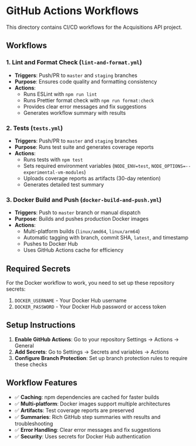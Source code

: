 # GitHub Actions Workflows

This directory contains CI/CD workflows for the Acquisitions API project.

## Workflows

### 1. Lint and Format Check (`lint-and-format.yml`)

- **Triggers**: Push/PR to `master` and `staging` branches
- **Purpose**: Ensures code quality and formatting consistency
- **Actions**:
  - Runs ESLint with `npm run lint`
  - Runs Prettier format check with `npm run format:check`
  - Provides clear error messages and fix suggestions
  - Generates workflow summary with results

### 2. Tests (`tests.yml`)

- **Triggers**: Push/PR to `master` and `staging` branches
- **Purpose**: Runs test suite and generates coverage reports
- **Actions**:
  - Runs tests with `npm test`
  - Sets required environment variables (`NODE_ENV=test`, `NODE_OPTIONS=--experimental-vm-modules`)
  - Uploads coverage reports as artifacts (30-day retention)
  - Generates detailed test summary

### 3. Docker Build and Push (`docker-build-and-push.yml`)

- **Triggers**: Push to `master` branch or manual dispatch
- **Purpose**: Builds and pushes production Docker images
- **Actions**:
  - Multi-platform builds (`linux/amd64`, `linux/arm64`)
  - Automatic tagging with branch, commit SHA, `latest`, and timestamp
  - Pushes to Docker Hub
  - Uses GitHub Actions cache for efficiency

## Required Secrets

For the Docker workflow to work, you need to set up these repository secrets:

1. `DOCKER_USERNAME` - Your Docker Hub username
2. `DOCKER_PASSWORD` - Your Docker Hub password or access token

## Setup Instructions

1. **Enable GitHub Actions**: Go to your repository Settings → Actions → General
2. **Add Secrets**: Go to Settings → Secrets and variables → Actions
3. **Configure Branch Protection**: Set up branch protection rules to require these checks

## Workflow Features

- ✅ **Caching**: npm dependencies are cached for faster builds
- ✅ **Multi-platform**: Docker images support multiple architectures
- ✅ **Artifacts**: Test coverage reports are preserved
- ✅ **Summaries**: Rich GitHub step summaries with results and troubleshooting
- ✅ **Error Handling**: Clear error messages and fix suggestions
- ✅ **Security**: Uses secrets for Docker Hub authentication
